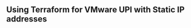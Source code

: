 ## Using Terraform for VMware UPI with Static IP addresses

[](https://github.com/jimbarlow/terraform-openshift-vsphere-how-to)

